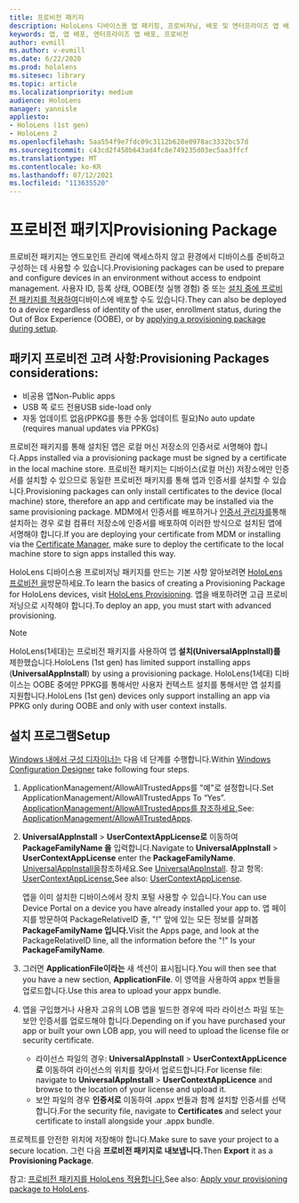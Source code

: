 ```yaml
---
title: 프로비전 패키지
description: HoloLens 디바이스용 앱 패키징, 프로비저닝, 배포 및 엔터프라이즈 앱 배포에 대해 알아봅니다.
keywords: 앱, 앱 배포, 엔터프라이즈 앱 배포, 프로비전
author: evmill
ms.author: v-evmill
ms.date: 6/22/2020
ms.prod: hololens
ms.sitesec: library
ms.topic: article
ms.localizationpriority: medium
audience: HoloLens
manager: yannisle
appliesto:
- HoloLens (1st gen)
- HoloLens 2
ms.openlocfilehash: 5aa554f9e7fdc09c3112b628e0978ac3332bc57d
ms.sourcegitcommit: c43cd2f450b643ad4fc8e749235d03ec5aa3ffcf
ms.translationtype: MT
ms.contentlocale: ko-KR
ms.lasthandoff: 07/12/2021
ms.locfileid: "113635520"
---
```

# <a name="provisioning-package"></a><span data-ttu-id="a95a7-104">프로비전 패키지</span><span class="sxs-lookup"><span data-stu-id="a95a7-104">Provisioning Package</span></span>

<span data-ttu-id="a95a7-105">프로비전 패키지는 엔드포인트 관리에 액세스하지 않고 환경에서 디바이스를 준비하고 구성하는 데 사용할 수 있습니다.</span><span class="sxs-lookup"><span data-stu-id="a95a7-105">Provisioning packages can be used to prepare and configure devices in an environment without access to endpoint management.</span></span> <span data-ttu-id="a95a7-106">사용자 ID, 등록 상태, OOBE(첫 실행 경험) 중 또는 [설치 중에 프로비전 패키지를 적용하여](/hololens/hololens-provisioning##apply-a-provisioning-package-to-hololens-during-setup)디바이스에 배포할 수도 있습니다.</span><span class="sxs-lookup"><span data-stu-id="a95a7-106">They can also be deployed to a device regardless of identity of the user, enrollment status, during the Out of Box Experience (OOBE), or by [applying a provisioning package during setup](/hololens/hololens-provisioning##apply-a-provisioning-package-to-hololens-during-setup).</span></span>

## <a name="provisioning-packages-considerations"></a><span data-ttu-id="a95a7-107">패키지 프로비전 고려 사항:</span><span class="sxs-lookup"><span data-stu-id="a95a7-107">Provisioning Packages considerations:</span></span>

* <span data-ttu-id="a95a7-108">비공용 앱</span><span class="sxs-lookup"><span data-stu-id="a95a7-108">Non-Public apps</span></span>
* <span data-ttu-id="a95a7-109">USB 쪽 로드 전용</span><span class="sxs-lookup"><span data-stu-id="a95a7-109">USB side-load only</span></span>
* <span data-ttu-id="a95a7-110">자동 업데이트 없음(PPKG를 통한 수동 업데이트 필요)</span><span class="sxs-lookup"><span data-stu-id="a95a7-110">No auto update (requires manual updates via PPKGs)</span></span>

<span data-ttu-id="a95a7-111">프로비전 패키지를 통해 설치된 앱은 로컬 머신 저장소의 인증서로 서명해야 합니다.</span><span class="sxs-lookup"><span data-stu-id="a95a7-111">Apps installed via a provisioning package must be signed by a certificate in the local machine store.</span></span> <span data-ttu-id="a95a7-112">프로비전 패키지는 디바이스(로컬 머신) 저장소에만 인증서를 설치할 수 있으므로 동일한 프로비전 패키지를 통해 앱과 인증서를 설치할 수 있습니다.</span><span class="sxs-lookup"><span data-stu-id="a95a7-112">Provisioning packages can only install certificates to the device (local machine) store, therefore an app and certificate may be installed via the same provisioning package.</span></span> <span data-ttu-id="a95a7-113">MDM에서 인증서를 배포하거나 [인증서 관리자를](certificate-manager.md)통해 설치하는 경우 로컬 컴퓨터 저장소에 인증서를 배포하여 이러한 방식으로 설치된 앱에 서명해야 합니다.</span><span class="sxs-lookup"><span data-stu-id="a95a7-113">If you are deploying your certificate from MDM or installing via the [Certificate Manager](certificate-manager.md), make sure to deploy the certificate to the local machine store to sign apps installed this way.</span></span>

<span data-ttu-id="a95a7-114">HoloLens 디바이스용 프로비저닝 패키지를 만드는 기본 사항 알아보려면 [HoloLens 프로비전 을](/hololens/hololens-provisioning)방문하세요.</span><span class="sxs-lookup"><span data-stu-id="a95a7-114">To learn the basics of creating a Provisioning Package for HoloLens devices, visit [HoloLens Provisioning](/hololens/hololens-provisioning).</span></span> <span data-ttu-id="a95a7-115">앱을 배포하려면 고급 프로비저닝으로 시작해야 합니다.</span><span class="sxs-lookup"><span data-stu-id="a95a7-115">To deploy an app, you must start with advanced provisioning.</span></span>

> [!NOTE]
> <span data-ttu-id="a95a7-116">HoloLens(1세대)는 프로비전 패키지를 사용하여 앱 **설치(UniversalAppInstall)를** 제한했습니다.</span><span class="sxs-lookup"><span data-stu-id="a95a7-116">HoloLens (1st gen) has limited support installing apps (**UniversalAppInstall**) by using a provisioning package.</span></span> <span data-ttu-id="a95a7-117">HoloLens(1세대) 디바이스는 OOBE 중에만 PPKG를 통해서만 사용자 컨텍스트 설치를 통해서만 앱 설치를 지원합니다.</span><span class="sxs-lookup"><span data-stu-id="a95a7-117">HoloLens (1st gen) devices only support installing an app via PPKG only during OOBE and only with user context installs.</span></span>

## <a name="setup"></a><span data-ttu-id="a95a7-118">설치 프로그램</span><span class="sxs-lookup"><span data-stu-id="a95a7-118">Setup</span></span>

<span data-ttu-id="a95a7-119">[Windows 내에서 구성 디자이너는](https://www.microsoft.com/store/productId/9NBLGGH4TX22) 다음 네 단계를 수행합니다.</span><span class="sxs-lookup"><span data-stu-id="a95a7-119">Within [Windows Configuration Designer](https://www.microsoft.com/store/productId/9NBLGGH4TX22) take following four steps.</span></span>

1. <span data-ttu-id="a95a7-120">ApplicationManagement/AllowAllTrustedApps를 "예"로 설정합니다.</span><span class="sxs-lookup"><span data-stu-id="a95a7-120">Set ApplicationManagement/AllowAllTrustedApps To “Yes”.</span></span> <span data-ttu-id="a95a7-121">[ApplicationManagement/AllowAllTrustedApps를 참조하세요.](/windows/client-management/mdm/policy-csp-applicationmanagement#applicationmanagement-allowalltrustedapps)</span><span class="sxs-lookup"><span data-stu-id="a95a7-121">See: [ApplicationManagement/AllowAllTrustedApps](/windows/client-management/mdm/policy-csp-applicationmanagement#applicationmanagement-allowalltrustedapps).</span></span>

2. <span data-ttu-id="a95a7-122">**UniversalAppInstall**  >  **UserContextAppLicense로** 이동하여 **PackageFamilyName 을** 입력합니다.</span><span class="sxs-lookup"><span data-stu-id="a95a7-122">Navigate to **UniversalAppInstall** > **UserContextAppLicense** enter the **PackageFamilyName**.</span></span> <span data-ttu-id="a95a7-123">[UniversalAppInstall을](/windows/configuration/wcd/wcd-universalappinstall)참조하세요.</span><span class="sxs-lookup"><span data-stu-id="a95a7-123">See [UniversalAppInstall](/windows/configuration/wcd/wcd-universalappinstall).</span></span> <span data-ttu-id="a95a7-124">참고 항목: [UserContextAppLicense.](/windows/configuration/wcd/wcd-universalappinstall#usercontextapplicense)</span><span class="sxs-lookup"><span data-stu-id="a95a7-124">See also: [UserContextAppLicense](/windows/configuration/wcd/wcd-universalappinstall#usercontextapplicense).</span></span>

   <span data-ttu-id="a95a7-125">앱을 이미 설치한 디바이스에서 장치 포털 사용할 수 있습니다.</span><span class="sxs-lookup"><span data-stu-id="a95a7-125">You can use Device Portal on a device you have already installed your app to.</span></span> <span data-ttu-id="a95a7-126">앱 페이지를 방문하여 PackageRelativeID 줄, "!" 앞에 있는 모든 정보를 살펴봅 **PackageFamilyName 입니다.**</span><span class="sxs-lookup"><span data-stu-id="a95a7-126">Visit the Apps page, and look at the PackageRelativeID line, all the information before the "!" Is your **PackageFamilyName**.</span></span>

3. <span data-ttu-id="a95a7-127">그러면 **ApplicationFile이라는** 새 섹션이 표시됩니다.</span><span class="sxs-lookup"><span data-stu-id="a95a7-127">You will then see that you have a new section, **ApplicationFile**.</span></span> <span data-ttu-id="a95a7-128">이 영역을 사용하여 appx 번들을 업로드합니다.</span><span class="sxs-lookup"><span data-stu-id="a95a7-128">Use this area to upload your appx bundle.</span></span>

4. <span data-ttu-id="a95a7-129">앱을 구입했거나 사용자 고유의 LOB 앱을 빌드한 경우에 따라 라이선스 파일 또는 보안 인증서를 업로드해야 합니다.</span><span class="sxs-lookup"><span data-stu-id="a95a7-129">Depending on if you have purchased your app or built your own LOB app, you will need to upload the license file or security certificate.</span></span>

    - <span data-ttu-id="a95a7-130">라이선스 파일의 경우: **UniversalAppInstall**  >  **UserContextAppLicence로** 이동하여 라이선스의 위치를 찾아서 업로드합니다.</span><span class="sxs-lookup"><span data-stu-id="a95a7-130">For license file: navigate to **UniversalAppInstall** > **UserContextAppLicence** and browse to the location of your license and upload it.</span></span>
    - <span data-ttu-id="a95a7-131">보안 파일의 경우 **인증서로** 이동하여 .appx 번들과 함께 설치할 인증서를 선택합니다.</span><span class="sxs-lookup"><span data-stu-id="a95a7-131">For the security file, navigate to **Certificates** and select your certificate to install alongside your .appx bundle.</span></span>

<span data-ttu-id="a95a7-132">프로젝트를 안전한 위치에 저장해야 합니다.</span><span class="sxs-lookup"><span data-stu-id="a95a7-132">Make sure to save your project to a secure location.</span></span> <span data-ttu-id="a95a7-133">그런 다음 **프로비전 패키지로** **내보냅니다.**</span><span class="sxs-lookup"><span data-stu-id="a95a7-133">Then **Export** it as a **Provisioning Package**.</span></span>  

<span data-ttu-id="a95a7-134">참고: [프로비전 패키지를 HoloLens 적용합니다.](/hololens/hololens-provisioning#apply-a-provisioning-package-to-hololens-during-setup)</span><span class="sxs-lookup"><span data-stu-id="a95a7-134">See also: [Apply your provisioning package to HoloLens](/hololens/hololens-provisioning#apply-a-provisioning-package-to-hololens-during-setup).</span></span>
